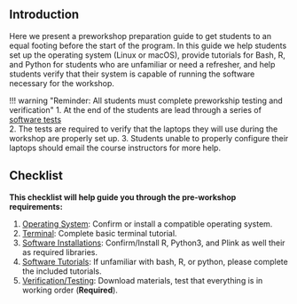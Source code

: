[//]: ![Screenshot](img/sib1.jpg)

## Introduction

Here we present a preworkshop preparation guide to get students to an equal footing before the start of the program.  In this guide we help students set up the operating system (Linux or macOS), provide tutorials for Bash, R, 
and Python for students who are unfamiliar or need a refresher, and help students verify that their system is capable of running the software necessary for the workshop. 

!!! warning "Reminder: All students must complete preworkship testing and verification"
    1. At the end of the students are lead through a series of [software tests](prep_testing.md)  
    2. The tests are required to verify that the laptops they will use during the workshop are properly set up. 
    3. Students unable to properly configure their laptops should email the course instructors for more help. 







## Checklist 

**This checklist will help guide you through the pre-workshop requirements:** 

1. [Operating System](prep_os.md):       Confirm or install a compatible operating system. 
2. [Terminal](prep_terminal.md):         Complete basic terminal tutorial.
3. [Software Installations](prep_software.md):  Confirm/Install R, Python3, and Plink as well their as required libraries. 
4. [Software Tutorials](misc_R.md):             If unfamiliar with bash, R, or python, please complete the included tutorials. 
5. [Verification/Testing](prep_testing.md):  Download materials, test that everything is in working order (**Required**). 






